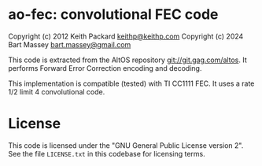 # ao-fec: convolutional FEC code
Copyright (c) 2012 Keith Packard <keithp@keithp.com>
Copyright (c) 2024 Bart Massey <bart.massey@gmail.com>

This code is extracted from the AltOS repository
<git://git.gag.com/altos>. It performs Forward Error
Correction encoding and decoding.

This implementation is compatible (tested) with TI CC1111
FEC. It uses a rate 1/2 limit 4 convolutional code.

# License

This code is licensed under the "GNU General Public License
version 2". See the file `LICENSE.txt` in this codebase for
licensing terms.
